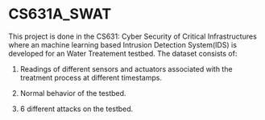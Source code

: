 # CS631A_SWAT

This project is done in the CS631: Cyber Security of Critical Infrastructures where an machine learning based Intrusion Detection System(IDS) is developed for an Water Treatement testbed. The dataset consists of:

1. Readings of different sensors and actuators associated with the treatment process at different timestamps.

2. Normal behavior of the testbed.

3. 6 different attacks on the testbed.

